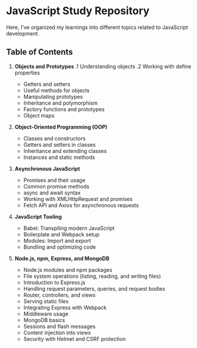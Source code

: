 # JavaScript Study Repository

Here, I've organized my learnings into different topics related to JavaScript development.

## Table of Contents

1. **Objects and Prototypes**
   .1 Understanding objects
   .2 Working with define properties
   - Getters and setters
   - Useful methods for objects
   - Manipulating prototypes
   - Inheritance and polymorphism
   - Factory functions and prototypes
   - Object maps

2. **Object-Oriented Programming (OOP)**
   - Classes and constructors
   - Getters and setters in classes
   - Inheritance and extending classes
   - Instances and static methods

3. **Asynchronous JavaScript**
   - Promises and their usage
   - Common promise methods
   - async and await syntax
   - Working with XMLHttpRequest and promises
   - Fetch API and Axios for asynchronous requests

4. **JavaScript Tooling**
   - Babel: Transpiling modern JavaScript
   - Boilerplate and Webpack setup
   - Modules: Import and export
   - Bundling and optimizing code

5. **Node.js, npm, Express, and MongoDB**
   - Node.js modules and npm packages
   - File system operations (listing, reading, and writing files)
   - Introduction to Express.js
   - Handling request parameters, queries, and request bodies
   - Router, controllers, and views
   - Serving static files
   - Integrating Express with Webpack
   - Middleware usage
   - MongoDB basics
   - Sessions and flash messages
   - Content injection into views
   - Security with Helmet and CSRF protection
